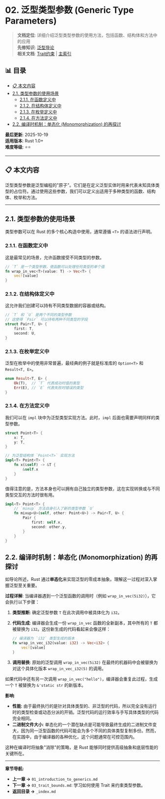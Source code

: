 ﻿# 02. 泛型类型参数 (Generic Type Parameters)

> **文档定位**: 详细介绍泛型类型参数的使用方法，包括函数、结构体和方法中的应用  
> **先修知识**: [泛型导论](./01_introduction_to_generics.md)  
> **相关文档**: [Trait约束](./03_trait_bounds.md) | [主索引](./00_MASTER_INDEX.md)


## 📊 目录

- [📋 本文内容](#本文内容)
- [2.1. 类型参数的使用场景](#21-类型参数的使用场景)
  - [2.1.1. 在函数定义中](#211-在函数定义中)
  - [2.1.2. 在结构体定义中](#212-在结构体定义中)
  - [2.1.3. 在枚举定义中](#213-在枚举定义中)
  - [2.1.4. 在方法定义中](#214-在方法定义中)
- [2.2. 编译时机制：单态化 (Monomorphization) 的再探讨](#22-编译时机制单态化-monomorphization-的再探讨)


**最后更新**: 2025-10-19  
**适用版本**: Rust 1.0+  
**难度等级**: ⭐⭐

---

## 📋 本文内容

泛型类型参数是泛型编程的"原子"。它们是在定义泛型实体时用来代表未知具体类型的占位符。通过使用这些参数，我们可以定义出适用于多种类型的函数、结构体、枚举和方法。

---

## 2.1. 类型参数的使用场景

类型参数可以在 Rust 的多个核心构造中使用，通常遵循 `<T>` 的语法进行声明。

### 2.1.1. 在函数定义中

这是最常见的场景，允许函数接受不同类型的参数。

```rust
// `T` 是一个类型参数，使函数可以处理任何类型的单个值
fn wrap_in_vec<T>(value: T) -> Vec<T> {
    vec![value]
}
```

### 2.1.2. 在结构体定义中

这允许我们创建可以持有不同类型数据的容器或结构。

```rust
// `T` 和 `U` 是两个不同的类型参数
// 这使得 `Pair` 可以持有两种不同类型的字段
struct Pair<T, U> {
    first: T,
    second: U,
}
```

### 2.1.3. 在枚举定义中

泛型在枚举中的使用非常普遍，最经典的例子就是标准库的 `Option<T>` 和 `Result<T, E>`。

```rust
enum Result<T, E> {
    Ok(T),  // `T` 代表成功时值的类型
    Err(E), // `E` 代表失败时错误的类型
}
```

### 2.1.4. 在方法定义中

我们可以在 `impl` 块中为泛型类型实现方法。此时，`impl` 后面也需要声明同样的类型参数。

```rust
struct Point<T> {
    x: T,
    y: T,
}

// 为泛型结构体 `Point<T>` 实现方法
impl<T> Point<T> {
    fn x(&self) -> &T {
        &self.x
    }
}
```

值得注意的是，方法本身也可以拥有自己独立的类型参数，这在实现转换或与不同类型交互的方法时很有用。

```rust
impl<T> Point<T> {
    // `mixup` 方法自身引入了新的类型参数 `U`
    fn mixup<U>(self, other: Point<U>) -> Pair<T, U> {
        Pair {
            first: self.x,
            second: other.y,
        }
    }
}
```

## 2.2. 编译时机制：单态化 (Monomorphization) 的再探讨

如导论所述，Rust 通过**单态化**来实现泛型的零成本抽象。理解这一过程对深入掌握泛型至关重要。

**过程详解**:
当编译器遇到一个泛型函数的调用时（例如 `wrap_in_vec(5i32)`），它会执行以下步骤：

1. **类型推断**: 确定泛型参数 `T` 在此次调用中被具体化为 `i32`。
2. **代码生成**: 编译器会生成一份 `wrap_in_vec` 函数的全新副本，其中所有的 `T` 都被替换为 `i32`。这份新生成的代码看起来会像这样：

    ```rust
    // 编译器为 `i32` 类型生成的版本
    fn wrap_in_vec_i32(value: i32) -> Vec<i32> {
        vec![value]
    }
    ```

3. **调用替换**: 原始的泛型调用 `wrap_in_vec(5i32)` 在最终的机器码中会被替换为对这个具体化版本 `wrap_in_vec_i32(5)` 的调用。

如果代码中还有另一次调用 `wrap_in_vec("hello")`，编译器会重复此过程，生成一个 `T` 被替换为 `&'static str` 的新版本。

**影响**:

* **性能**: 由于最终执行的是针对具体类型的、非泛型的代码，所以完全没有运行时的类型检查或动态分派的开销。泛型代码的运行效率与手写具体类型的代码完全相同。
* **二进制文件大小**: 单态化的一个潜在缺点是可能导致最终生成的二进制文件变大，因为同一泛型函数的代码可能会为多个不同的具体类型复制多份。然而，在实践中，由于编译器的各种优化，这个问题通常在可控范围内。

这种在编译时将抽象"消除"的策略，是 Rust 能够同时提供高级抽象和底层性能的关键所在。

---

**章节导航:**

* **上一章 ->** `01_introduction_to_generics.md`
* **下一章 ->** `03_trait_bounds.md`: 学习如何使用 Trait 来约束类型参数。
* **返回目录 ->** `_index.md`
